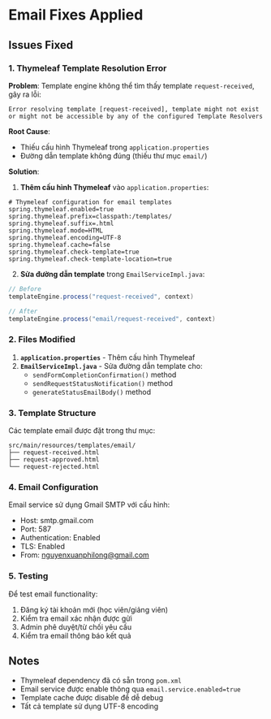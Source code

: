 # Email Fixes Applied

## Issues Fixed

### 1. Thymeleaf Template Resolution Error
**Problem**: Template engine không thể tìm thấy template `request-received`, gây ra lỗi:
```
Error resolving template [request-received], template might not exist or might not be accessible by any of the configured Template Resolvers
```

**Root Cause**: 
- Thiếu cấu hình Thymeleaf trong `application.properties`
- Đường dẫn template không đúng (thiếu thư mục `email/`)

**Solution**: 
1. **Thêm cấu hình Thymeleaf** vào `application.properties`:
```properties
# Thymeleaf configuration for email templates
spring.thymeleaf.enabled=true
spring.thymeleaf.prefix=classpath:/templates/
spring.thymeleaf.suffix=.html
spring.thymeleaf.mode=HTML
spring.thymeleaf.encoding=UTF-8
spring.thymeleaf.cache=false
spring.thymeleaf.check-template=true
spring.thymeleaf.check-template-location=true
```

2. **Sửa đường dẫn template** trong `EmailServiceImpl.java`:
```java
// Before
templateEngine.process("request-received", context)

// After  
templateEngine.process("email/request-received", context)
```

### 2. Files Modified

1. **`application.properties`** - Thêm cấu hình Thymeleaf
2. **`EmailServiceImpl.java`** - Sửa đường dẫn template cho:
   - `sendFormCompletionConfirmation()` method
   - `sendRequestStatusNotification()` method  
   - `generateStatusEmailBody()` method

### 3. Template Structure

Các template email được đặt trong thư mục:
```
src/main/resources/templates/email/
├── request-received.html
├── request-approved.html
└── request-rejected.html
```

### 4. Email Configuration

Email service sử dụng Gmail SMTP với cấu hình:
- Host: smtp.gmail.com
- Port: 587
- Authentication: Enabled
- TLS: Enabled
- From: nguyenxuanphilong@gmail.com

### 5. Testing

Để test email functionality:
1. Đăng ký tài khoản mới (học viên/giảng viên)
2. Kiểm tra email xác nhận được gửi
3. Admin phê duyệt/từ chối yêu cầu
4. Kiểm tra email thông báo kết quả

## Notes

- Thymeleaf dependency đã có sẵn trong `pom.xml`
- Email service được enable thông qua `email.service.enabled=true`
- Template cache được disable để dễ debug
- Tất cả template sử dụng UTF-8 encoding 